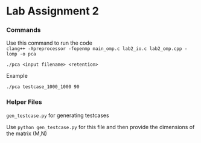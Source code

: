 # Lab Assignment 2

### Commands

Use this command to run the code </br>
`clang++ -Xpreprocessor -fopenmp main_omp.c lab2_io.c lab2_omp.cpp -lomp -o pca`</br>

`./pca <input filename> <retention>`</br>

Example </br>

`./pca testcase_1000_1000 90`

### Helper Files
`gen_testcase.py` for generating testcases</br>

Use `python gen_testcase.py` for this file and then provide the dimensions of the matrix (M,N)</br>